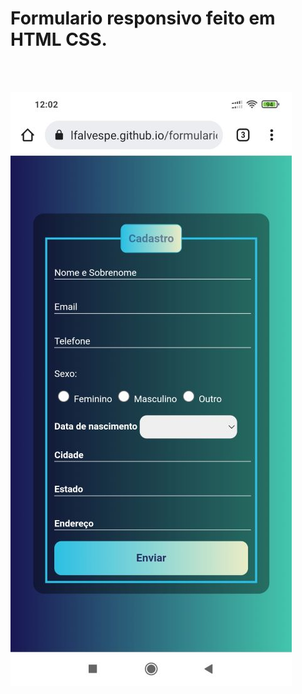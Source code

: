 # Formulario responsivo feito em HTML CSS.
<br><br>
 
<img src="https://github.com/lfalvespe/formulario-html-css/blob/main/Preview.jpg">
